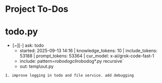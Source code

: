 # Project To-Dos


# todo.py
- [~][-] ask: todo
  - started: 2025-09-13 14:16 | knowledge_tokens: 10 | include_tokens: 53188 | prompt_tokens: 53364 | cur_model: x-ai/grok-code-fast-1
  - include: pattern=*robodogcli*robodog*.py  recursive`
  - out:  temp\out.py
```knowledge
1. improve logging in todo and file service. add debugging
```

